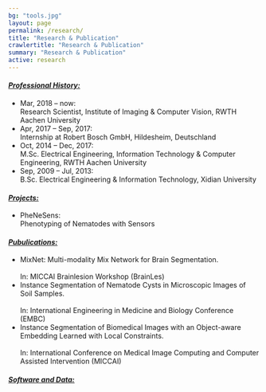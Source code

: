 ```yaml
---
bg: "tools.jpg"
layout: page
permalink: /research/
title: "Research & Publication"
crawlertitle: "Research & Publication"
summary: "Research & Publication"
active: research
---
```

<h4><i><u>Professional History:</u></i></h4>
<ul>
  <li><div class='pub_title'>Mar, 2018 – now: &ensp;</div> Research Scientist, Institute of Imaging & Computer Vision, RWTH Aachen University</li>
  <li><div class='pub_title'>Apr, 2017 – Sep, 2017: &ensp;</div> Internship at Robert Bosch GmbH, Hildesheim, Deutschland</li>
  <li><div class='pub_title'>Oct, 2014 – Dec, 2017: &ensp;</div> M.Sc. Electrical Engineering, Information Technology & Computer Engineering, RWTH Aachen University</li>
  <li><div class='pub_title'>Sep, 2009 – Jul, 2013: &ensp;</div> B.Sc. Electrical Engineering & Information Technology, Xidian University</li>
</ul>

<h4><i><u>Projects:</u></i></h4>
<ul>
  <li><div class='pub_title'>PheNeSens: &ensp;</div> Phenotyping of Nematodes with Sensors</li>
</ul>

<h4><i><u>Pubulications:</u></i></h4>
<ul>
  <li><div class='pub_title'>MixNet: Multi-modality Mix Network for Brain Segmentation.</div> <br/> In: MICCAI Brainlesion Workshop (BrainLes)</li>
  <li><div class='pub_title'>Instance Segmentation of Nematode Cysts in Microscopic Images of Soil Samples.</div> <br/> In: International Engineering in Medicine and Biology Conference (EMBC)</li>
  <li><div class='pub_title'>Instance Segmentation of Biomedical Images with an Object-aware Embedding Learned with Local Constraints.</div> <br/> In: International Conference on Medical Image Computing and Computer Assisted Intervention (MICCAI)</li>
</ul>

<h4><i><u>Software and Data:</u></i></h4>
<ul>
</ul>